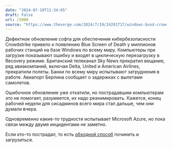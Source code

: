 ```yaml
---
date: "2024-07-19T11:34:05"
draft: False
url: /5000
source: "https://www.theverge.com/2024/7/19/24201717/windows-bsod-crowdstrike-outage-issue"
---
```


Дефектное обновление софта для обеспечения кибербезопасности Crowdstrike привело к появлению Blue Screen of Death у миллионов рабочих станций на базе Windows по всему миру. Компьютеры при загрузке показывают ошибку и входят в циклическую перезагрузку в Recovery режиме. Британский телеканал Sky News прекратил вещание, ряд авиакомпаний, включая Delta, United и American Airlines, прекратили полеты. Банки по всему миру испытывают затруднения в работе. Авиапорт Берлина сообщает о задержках с вылетами самолетов.

Ошибочное обновление уже откатили, но пострадавшим компьютерам это не помогает, разумеется, их надо реанимировать. Кажется, конец рабочей недели для сисадминов всего мира стал дальше, чем они думали вчера. 

Одновременно какие-то трудности испытывает Microsoft Azure, но пока связи между двумя инцидентами не заметно.

 Если кто-то пострадал, то есть [обходной способ](https://www.reddit.com/r/crowdstrike/comments/1e6vmkf/comment/ldvwkbn/) починить и загрузиться.
